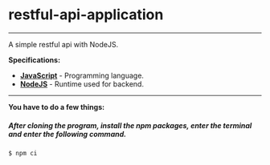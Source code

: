 # restful-api-application
---

A simple restful api with NodeJS.

__Specifications:__
- __[JavaScript](https://www.javascript.com/)__ - Programming language.
- __[NodeJS](https://nodejs.org/en)__ - Runtime used for backend.
---
__You have to do a few things:__
##### After cloning the program, install the npm packages, enter the terminal and enter the following command.
```
$ npm ci
```
